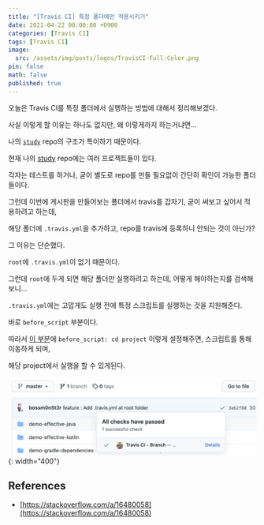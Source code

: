 ```yaml
---
title: "[Travis CI] 특정 폴더에만 적용시키기"
date: 2021-04-22 00:00:00 +0900
categories: [Travis CI]
tags: [Travis CI]
image:
  src: /assets/img/posts/logos/TravisCI-Full-Color.png
pin: false
math: false
published: true
---
```


오늘은 Travis CI를 특정 폴더에서 실행하는 방법에 대해서 정리해보겠다.

사실 이렇게 할 이유는 하나도 없지만, 왜 이렇게까지 하는거냐면...

나의 [`study`](https://github.com/bossm0n5t3r/study) repo의 구조가 특이하기 때문이다.

현재 나의 [study](https://github.com/bossm0n5t3r/study) repo에는 여러 프로젝트들이 있다.

각자는 테스트를 하거나, 굳이 별도로 repo를 만들 필요없이 간단히 확인이 가능한 폴더들이다.

그런데 이번에 게시판을 만들어보는 폴더에서 travis를 갑자기, 굳이 써보고 싶어서 적용하려고 하는데,

해당 폴더에 `.travis.yml`을 추가하고, repo를 travis에 등록하니 안되는 것이 아닌가?

그 이유는 단순했다.

`root`에 `.travis.yml`이 없기 때문이다.

그런데 `root`에 두게 되면 해당 폴더만 실행하려고 하는데, 어떻게 해야하는지를 검색해보니...

`.travis.yml`에는 고맙게도 실행 전에 특정 스크립트를 실행하는 것을 지원해준다.

바로 `before_script` 부분이다.

따라서 [이 부분](https://github.com/bossm0n5t3r/study/blob/master/.travis.yml#L1)에 `before_script: cd project` 이렇게 설정해주면, 스크립트를 통해 이동하게 되며,

해당 project에서 실행을 할 수 있게된다.

![1.png](/assets/img/posts/88/1.png){: width="400"}

## References

- [https://stackoverflow.com/a/16480058](https://stackoverflow.com/a/16480058)
